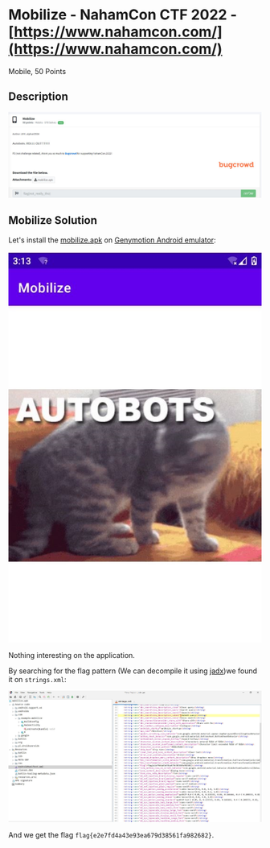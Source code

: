 # Mobilize - NahamCon CTF 2022 - [https://www.nahamcon.com/](https://www.nahamcon.com/)
Mobile, 50 Points

## Description

![‏‏info.JPG](images/info.JPG)
 
## Mobilize Solution

Let's install the [mobilize.apk](./mobilize.apk) on [Genymotion Android emulator](https://www.genymotion.com/):

![emulator.JPG](images/emulator.JPG)

Nothing interesting on the application.

By searching for the flag pattern (We can decompile it using [jadx](https://github.com/skylot/jadx))we found it on ```strings.xml```:

![strings.JPG](images/strings.JPG)

And we get the flag ```flag{e2e7fd4a43e93ea679d38561fa982682}```.